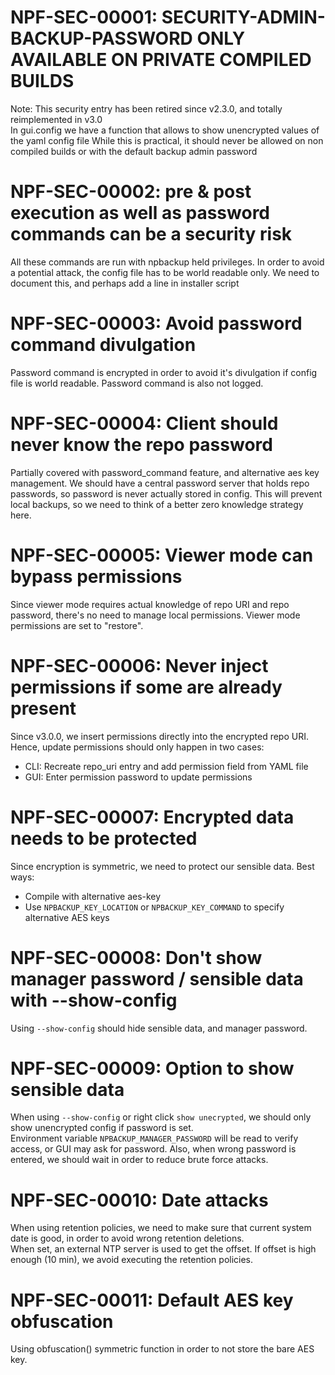 # NPF-SEC-00001: SECURITY-ADMIN-BACKUP-PASSWORD ONLY AVAILABLE ON PRIVATE COMPILED BUILDS

Note: This security entry has been retired since v2.3.0, and totally reimplemented in v3.0  
In gui.config we have a function that allows to show unencrypted values of the yaml config file
While this is practical, it should never be allowed on non compiled builds or with the default backup admin password

# NPF-SEC-00002: pre & post execution as well as password commands can be a security risk

All these commands are run with npbackup held privileges.
In order to avoid a potential attack, the config file has to be world readable only.
We need to document this, and perhaps add a line in installer script

# NPF-SEC-00003: Avoid password command divulgation

Password command is encrypted in order to avoid it's divulgation if config file is world readable.
Password command is also not logged.

# NPF-SEC-00004: Client should never know the repo password

Partially covered with password_command feature, and alternative aes key management.
We should have a central password server that holds repo passwords, so password is never actually stored in config.
This will prevent local backups, so we need to think of a better zero knowledge strategy here.

# NPF-SEC-00005: Viewer mode can bypass permissions

Since viewer mode requires actual knowledge of repo URI and repo password, there's no need to manage local permissions.
Viewer mode permissions are set to "restore".

# NPF-SEC-00006: Never inject permissions if some are already present

Since v3.0.0, we insert permissions directly into the encrypted repo URI.
Hence, update permissions should only happen in two cases:
- CLI: Recreate repo_uri entry and add permission field from YAML file
- GUI: Enter permission password to update permissions

# NPF-SEC-00007: Encrypted data needs to be protected

Since encryption is symmetric, we need to protect our sensible data.
Best ways:
- Compile with alternative aes-key
- Use `NPBACKUP_KEY_LOCATION` or `NPBACKUP_KEY_COMMAND` to specify alternative AES keys

# NPF-SEC-00008: Don't show manager password / sensible data with --show-config

Using `--show-config` should hide sensible data, and manager password.

# NPF-SEC-00009: Option to show sensible data

When using `--show-config` or right click `show unecrypted`, we should only show unencrypted config if password is set.  
Environment variable `NPBACKUP_MANAGER_PASSWORD` will be read to verify access, or GUI may ask for password.
Also, when wrong password is entered, we should wait in order to reduce brute force attacks.

# NPF-SEC-00010: Date attacks

When using retention policies, we need to make sure that current system date is good, in order to avoid wrong retention deletions.  
When set, an external NTP server is used to get the offset. If offset is high enough (10 min), we avoid executing the retention policies.

# NPF-SEC-00011: Default AES key obfuscation

Using obfuscation() symmetric function in order to not store the bare AES key.